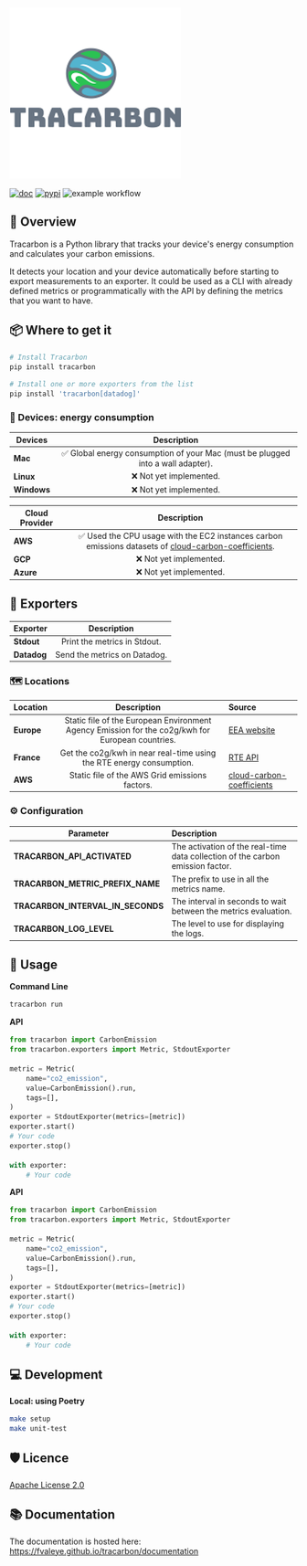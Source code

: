 ![Alt text](logo.png?raw=true "Tracarbon logo")

[![doc](https://img.shields.io/badge/docs-python-blue.svg?style=flat-square)](https://fvaleye.github.io/tracarbon)
[![pypi](https://img.shields.io/pypi/v/tracarbon.svg?style=flat-square)](https://pypi.org/project/tracarbon/)
![example workflow](https://github.com/fvaleye/tracarbon/actions/workflows/build.yml/badge.svg)


## 📌 Overview
Tracarbon is a Python library that tracks your device's energy consumption and calculates your carbon emissions.

It detects your location and your device automatically before starting to export measurements to an exporter. 
It could be used as a CLI with already defined metrics or programmatically with the API by defining the metrics that you want to have.

## 📦 Where to get it

```sh
# Install Tracarbon
pip install tracarbon
```

```sh
# Install one or more exporters from the list
pip install 'tracarbon[datadog]'
```

### 🔌 Devices: energy consumption
| **Devices** |                                **Description**                                 |
|-------------|:------------------------------------------------------------------------------:|
| **Mac**     | ✅ Global energy consumption of your Mac (must be plugged into a wall adapter). |
| **Linux**   |                             ❌ Not yet implemented.                             |
| **Windows** |                             ❌ Not yet implemented.                             |

| **Cloud Provider** |                                                                                               **Description**                                                                                               |
|--------------------|:-----------------------------------------------------------------------------------------------------------------------------------------------------------------------------------------------------------:|
| **AWS**            | ✅ Used the CPU usage with the EC2 instances carbon emissions datasets of [cloud-carbon-coefficients](https://github.com/cloud-carbon-footprint/cloud-carbon-coefficients/blob/main/data/aws-instances.csv). |
| **GCP**            |                                                                                           ❌ Not yet implemented.                                                                                            |
| **Azure**          |                                                                                           ❌ Not yet implemented.                                                                                            |


## 📡 Exporters
| **Exporter** |       **Description**        |
|--------------|:----------------------------:|
| **Stdout**   | Print the metrics in Stdout. |
| **Datadog**  | Send the metrics on Datadog. |

### 🗺️ Locations
| **Location** |                                         **Description**                                          | **Source**                                                                                                                                                    |
|--------------|:------------------------------------------------------------------------------------------------:|:--------------------------------------------------------------------------------------------------------------------------------------------------------------|
| **Europe**   | Static file of the European Environment Agency Emission for the co2g/kwh for European countries. | [EEA website](https://www.eea.europa.eu/data-and-maps/daviz/co2-emission-intensity-9#tab-googlechartid_googlechartid_googlechartid_googlechartid_chart_11111) |
| **France**   |               Get the co2g/kwh in near real-time using the RTE energy consumption.               | [RTE API](https://opendata.reseaux-energies.fr)                                                                                                               |
| **AWS**      |                 Static file of the AWS Grid emissions factors.                 | [cloud-carbon-coefficients](https://github.com/cloud-carbon-footprint/cloud-carbon-coefficients/blob/main/data/grid-emissions-factors-aws.csv)                |

### ⚙️ Configuration
| **Parameter**                     | **Description**                                                                |
|-----------------------------------|:-------------------------------------------------------------------------------|
| **TRACARBON_API_ACTIVATED**       | The activation of the real-time data collection of the carbon emission factor. |
| **TRACARBON_METRIC_PREFIX_NAME**  | The prefix to use in all the metrics name.                                     |
| **TRACARBON_INTERVAL_IN_SECONDS** | The interval in seconds to wait between the metrics evaluation.                |
| **TRACARBON_LOG_LEVEL**        | The level to use for displaying the logs.                                      |


## 🔎 Usage

**Command Line**
```sh
tracarbon run
```

**API**
```python
from tracarbon import CarbonEmission
from tracarbon.exporters import Metric, StdoutExporter

metric = Metric(
    name="co2_emission",
    value=CarbonEmission().run,
    tags=[],
)
exporter = StdoutExporter(metrics=[metric])
exporter.start()
# Your code
exporter.stop()

with exporter:
    # Your code
```

**API**
```python
from tracarbon import CarbonEmission
from tracarbon.exporters import Metric, StdoutExporter

metric = Metric(
    name="co2_emission",
    value=CarbonEmission().run,
    tags=[],
)
exporter = StdoutExporter(metrics=[metric])
exporter.start()
# Your code
exporter.stop()

with exporter:
    # Your code
```

## 💻 Development

**Local: using Poetry**
```sh
make setup
make unit-test
```

## 🛡️ Licence
[Apache License 2.0](https://raw.githubusercontent.com/fvaleye/tracarbon/main/LICENSE.txt)

## 📚 Documentation
The documentation is hosted here: https://fvaleye.github.io/tracarbon/documentation
